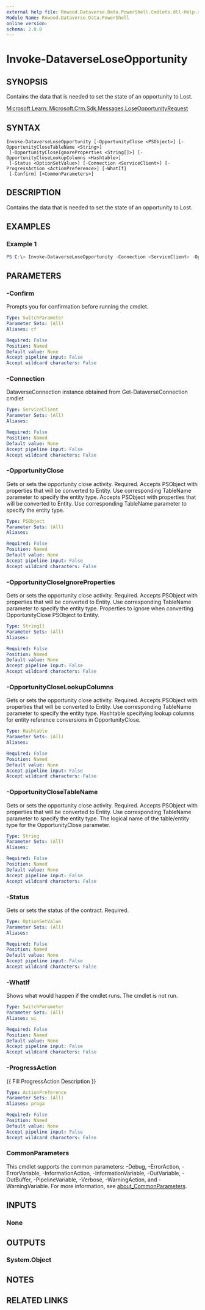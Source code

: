 ```yaml
---
external help file: Rnwood.Dataverse.Data.PowerShell.Cmdlets.dll-Help.xml
Module Name: Rnwood.Dataverse.Data.PowerShell
online version:
schema: 2.0.0
---
```


# Invoke-DataverseLoseOpportunity

## SYNOPSIS
Contains the data that is needed to set the state of an opportunity to Lost.

[Microsoft Learn: Microsoft.Crm.Sdk.Messages.LoseOpportunityRequest](https://learn.microsoft.com/dotnet/api/Microsoft.Crm.Sdk.Messages.LoseOpportunityRequest)

## SYNTAX

```
Invoke-DataverseLoseOpportunity [-OpportunityClose <PSObject>] [-OpportunityCloseTableName <String>]
 [-OpportunityCloseIgnoreProperties <String[]>] [-OpportunityCloseLookupColumns <Hashtable>]
 [-Status <OptionSetValue>] [-Connection <ServiceClient>] [-ProgressAction <ActionPreference>] [-WhatIf]
 [-Confirm] [<CommonParameters>]
```

## DESCRIPTION
Contains the data that is needed to set the state of an opportunity to Lost.

## EXAMPLES

### Example 1
```powershell
PS C:\> Invoke-DataverseLoseOpportunity -Connection <ServiceClient> -OpportunityClose <PSObject> -OpportunityCloseTableName <String> -OpportunityCloseIgnoreProperties <String[]> -OpportunityCloseLookupColumns <Hashtable> -Status <OptionSetValue>
```

## PARAMETERS

### -Confirm
Prompts you for confirmation before running the cmdlet.

```yaml
Type: SwitchParameter
Parameter Sets: (All)
Aliases: cf

Required: False
Position: Named
Default value: None
Accept pipeline input: False
Accept wildcard characters: False
```

### -Connection
DataverseConnection instance obtained from Get-DataverseConnection cmdlet

```yaml
Type: ServiceClient
Parameter Sets: (All)
Aliases:

Required: False
Position: Named
Default value: None
Accept pipeline input: False
Accept wildcard characters: False
```

### -OpportunityClose
Gets or sets the opportunity close activity. Required. Accepts PSObject with properties that will be converted to Entity. Use corresponding TableName parameter to specify the entity type. Accepts PSObject with properties that will be converted to Entity. Use corresponding TableName parameter to specify the entity type.

```yaml
Type: PSObject
Parameter Sets: (All)
Aliases:

Required: False
Position: Named
Default value: None
Accept pipeline input: False
Accept wildcard characters: False
```

### -OpportunityCloseIgnoreProperties
Gets or sets the opportunity close activity. Required. Accepts PSObject with properties that will be converted to Entity. Use corresponding TableName parameter to specify the entity type. Properties to ignore when converting OpportunityClose PSObject to Entity.

```yaml
Type: String[]
Parameter Sets: (All)
Aliases:

Required: False
Position: Named
Default value: None
Accept pipeline input: False
Accept wildcard characters: False
```

### -OpportunityCloseLookupColumns
Gets or sets the opportunity close activity. Required. Accepts PSObject with properties that will be converted to Entity. Use corresponding TableName parameter to specify the entity type. Hashtable specifying lookup columns for entity reference conversions in OpportunityClose.

```yaml
Type: Hashtable
Parameter Sets: (All)
Aliases:

Required: False
Position: Named
Default value: None
Accept pipeline input: False
Accept wildcard characters: False
```

### -OpportunityCloseTableName
Gets or sets the opportunity close activity. Required. Accepts PSObject with properties that will be converted to Entity. Use corresponding TableName parameter to specify the entity type. The logical name of the table/entity type for the OpportunityClose parameter.

```yaml
Type: String
Parameter Sets: (All)
Aliases:

Required: False
Position: Named
Default value: None
Accept pipeline input: False
Accept wildcard characters: False
```

### -Status
Gets or sets the status of the contract. Required.

```yaml
Type: OptionSetValue
Parameter Sets: (All)
Aliases:

Required: False
Position: Named
Default value: None
Accept pipeline input: False
Accept wildcard characters: False
```

### -WhatIf
Shows what would happen if the cmdlet runs. The cmdlet is not run.

```yaml
Type: SwitchParameter
Parameter Sets: (All)
Aliases: wi

Required: False
Position: Named
Default value: None
Accept pipeline input: False
Accept wildcard characters: False
```

### -ProgressAction
{{ Fill ProgressAction Description }}

```yaml
Type: ActionPreference
Parameter Sets: (All)
Aliases: proga

Required: False
Position: Named
Default value: None
Accept pipeline input: False
Accept wildcard characters: False
```

### CommonParameters
This cmdlet supports the common parameters: -Debug, -ErrorAction, -ErrorVariable, -InformationAction, -InformationVariable, -OutVariable, -OutBuffer, -PipelineVariable, -Verbose, -WarningAction, and -WarningVariable. For more information, see [about_CommonParameters](http://go.microsoft.com/fwlink/?LinkID=113216).

## INPUTS

### None
## OUTPUTS

### System.Object
## NOTES

## RELATED LINKS
